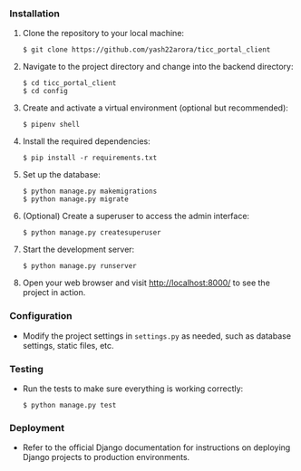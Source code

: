 ### Installation

1. Clone the repository to your local machine:

   ```
   $ git clone https://github.com/yash22arora/ticc_portal_client
   ```

2. Navigate to the project directory and change into the backend directory:

   ```
   $ cd ticc_portal_client
   $ cd config
   ```

3. Create and activate a virtual environment (optional but recommended):

   ```
   $ pipenv shell
   ```

4. Install the required dependencies:

   ```
   $ pip install -r requirements.txt
   ```

5. Set up the database:

   ```
   $ python manage.py makemigrations
   $ python manage.py migrate
   ```

6. (Optional) Create a superuser to access the admin interface:

   ```
   $ python manage.py createsuperuser
   ```

7. Start the development server:

   ```
   $ python manage.py runserver
   ```

8. Open your web browser and visit [http://localhost:8000/](http://localhost:8000/) to see the project in action.

### Configuration

- Modify the project settings in `settings.py` as needed, such as database settings, static files, etc.

### Testing

- Run the tests to make sure everything is working correctly:

   ```
   $ python manage.py test
   ```

### Deployment

- Refer to the official Django documentation for instructions on deploying Django projects to production environments.
